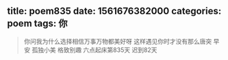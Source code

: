 title: poem835
date: 1561676382000
categories: poem
tags: 你
---
> 你问我为什么选择相信万事万物都美好呀
这样遇见你时才没有那么唐突
早安
孤独小美
格致别趣
六点起床第835天 迟到82天
